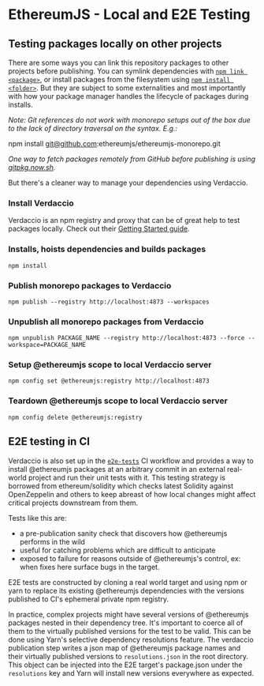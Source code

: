 # EthereumJS - Local and E2E Testing

## Testing packages locally on other projects

There are some ways you can link this repository packages to other projects before publishing. You can symlink dependencies with [`npm link <package>`](https://docs.npmjs.com/cli/link), or install packages from the filesystem using [`npm install <folder>`](https://docs.npmjs.com/cli/install). But they are subject to some externalities and most importantly with how your package manager handles the lifecycle of packages during installs. 

_Note: Git references do not work with monorepo setups out of the box due to the lack of directory traversal on the syntax. E.g.:_

  npm install git@github.com:ethereumjs/ethereumjs-monorepo.git

_One way to fetch packages remotely from GitHub before publishing is using [gitpkg.now.sh](https://gitpkg.now.sh/)._

But there's a cleaner way to manage your dependencies using Verdaccio. 

### Install Verdaccio

Verdaccio is an npm registry and proxy that can be of great help to test packages locally. Check out their [Getting Started guide](https://github.com/verdaccio/verdaccio#get-started).

### Installs, hoists dependencies and builds packages

`npm install`

### Publish monorepo packages to Verdaccio

`npm publish --registry http://localhost:4873 --workspaces`

### Unpublish all monorepo packages from Verdaccio

`npm unpublish PACKAGE_NAME --registry http://localhost:4873 --force --workspace=PACKAGE_NAME`

### Setup @ethereumjs scope to local Verdaccio server

`npm config set @ethereumjs:registry http://localhost:4873`

### Teardown @ethereumjs scope to local Verdaccio server

`npm config delete @ethereumjs:registry`

## E2E testing in CI

Verdaccio is also set up in the [`e2e-tests`](https://github.com/ethereumjs/ethereumjs-monorepo/pull/1134/files) CI workflow and provides a way to install @ethereumjs
packages at an arbitrary commit in an external real-world project and run their unit
tests with it. This testing strategy is borrowed from ethereum/solidity which checks latest Solidity
against OpenZeppelin and others to keep abreast of how local changes might affect critical projects
downstream from them.

Tests like this are:
+ a pre-publication sanity check that discovers how @ethereumjs performs in the wild
+ useful for catching problems which are difficult to anticipate
+ exposed to failure for reasons outside of @ethereumjs's control, ex: when fixes here surface bugs
  in the target.

E2E tests are constructed by cloning a real world target and using npm or yarn to replace its
existing @ethereumjs dependencies with the versions published to CI's ephemeral private npm registry.

In practice, complex projects might have several versions of @ethereumjs packages nested in
their dependency tree. It's important to coerce all of them to the virtually published versions
for the test to be valid. This can be done using Yarn's selective dependency resolutions feature.
The verdaccio publication step writes a json map of @ethereumjs package names and their
virtually published versions to `resolutions.json` in the root directory. This object can be
injected into the E2E target's package.json under the `resolutions` key and Yarn will install
new versions everywhere as expected.